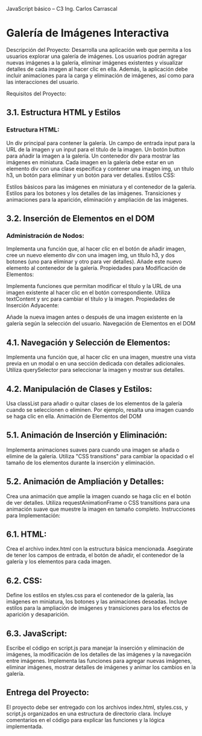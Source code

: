 JavaScript básico – C3
Ing. Carlos Carrascal

# Galería de Imágenes Interactiva

Descripción del Proyecto:
Desarrolla una aplicación web que permita a los usuarios explorar una galería de imágenes. Los usuarios podrán agregar nuevas imágenes a la galería, eliminar imágenes existentes y visualizar detalles de cada imagen al hacer clic en ella. Además, la aplicación debe incluir animaciones para la carga y eliminación de imágenes, así como para las interacciones del usuario.

Requisitos del Proyecto:

## 3.1. Estructura HTML y Estilos

### Estructura HTML:

Un div principal para contener la galería.
Un campo de entrada input para la URL de la imagen y un input para el título de la imagen.
Un botón button para añadir la imagen a la galería.
Un contenedor div para mostrar las imágenes en miniatura.
Cada imagen en la galería debe estar en un elemento div con una clase específica y contener una imagen img, un título h3, un botón para eliminar y un botón para ver detalles.
Estilos CSS:

Estilos básicos para las imágenes en miniatura y el contenedor de la galería.
Estilos para los botones y los detalles de las imágenes.
Transiciones y animaciones para la aparición, eliminación y ampliación de las imágenes.
## 3.2. Inserción de Elementos en el DOM

### Administración de Nodos:

Implementa una función que, al hacer clic en el botón de añadir imagen, cree un nuevo elemento div con una imagen img, un título h3, y dos botones (uno para eliminar y otro para ver detalles). Añade este nuevo elemento al contenedor de la galería.
Propiedades para Modificación de Elementos:

Implementa funciones que permitan modificar el título y la URL de una imagen existente al hacer clic en el botón correspondiente. Utiliza textContent y src para cambiar el título y la imagen.
Propiedades de Inserción Adyacente:

Añade la nueva imagen antes o después de una imagen existente en la galería según la selección del usuario.
Navegación de Elementos en el DOM

## 4.1. Navegación y Selección de Elementos:

Implementa una función que, al hacer clic en una imagen, muestre una vista previa en un modal o en una sección dedicada con detalles adicionales. Utiliza querySelector para seleccionar la imagen y mostrar sus detalles.
## 4.2. Manipulación de Clases y Estilos:

Usa classList para añadir o quitar clases de los elementos de la galería cuando se seleccionen o eliminen. Por ejemplo, resalta una imagen cuando se haga clic en ella.
Animación de Elementos del DOM

## 5.1. Animación de Inserción y Eliminación:

Implementa animaciones suaves para cuando una imagen se añada o elimine de la galería. Utiliza "CSS transitions" para cambiar la opacidad o el tamaño de los elementos durante la inserción y eliminación.
## 5.2. Animación de Ampliación y Detalles:

Crea una animación que amplíe la imagen cuando se haga clic en el botón de ver detalles. Utiliza requestAnimationFrame o CSS transitions para una animación suave que muestre la imagen en tamaño completo.
Instrucciones para Implementación:

## 6.1. HTML:

Crea el archivo index.html con la estructura básica mencionada.
Asegúrate de tener los campos de entrada, el botón de añadir, el contenedor de la galería y los elementos para cada imagen.
## 6.2. CSS:

Define los estilos en styles.css para el contenedor de la galería, las imágenes en miniatura, los botones y las animaciones deseadas. Incluye estilos para la ampliación de imágenes y transiciones para los efectos de aparición y desaparición.
## 6.3. JavaScript:

Escribe el código en script.js para manejar la inserción y eliminación de imágenes, la modificación de los detalles de las imágenes y la navegación entre imágenes.
Implementa las funciones para agregar nuevas imágenes, eliminar imágenes, mostrar detalles de imágenes y animar los cambios en la galería.
## Entrega del Proyecto:

El proyecto debe ser entregado con los archivos index.html, styles.css, y script.js organizados en una estructura de directorio clara.
Incluye comentarios en el código para explicar las funciones y la lógica implementada.